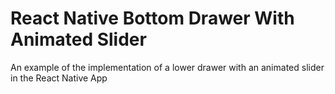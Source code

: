 # React Native Bottom Drawer With Animated Slider
An example of the implementation of a lower drawer with an animated slider in the React Native App
